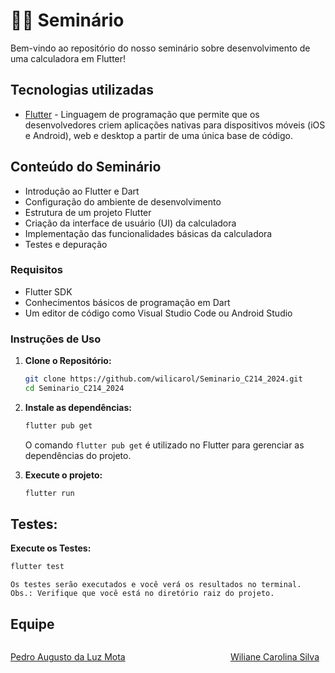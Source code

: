 # 📱🔢 Seminário

Bem-vindo ao repositório do nosso seminário sobre desenvolvimento de uma calculadora em Flutter!

## Tecnologias utilizadas
- [Flutter](https://flutter.dev/) - Linguagem de programação que permite que os desenvolvedores criem aplicações nativas para dispositivos móveis (iOS e Android), web e desktop a partir de uma única base de código.

## Conteúdo do Seminário

- Introdução ao Flutter e Dart
- Configuração do ambiente de desenvolvimento
- Estrutura de um projeto Flutter
- Criação da interface de usuário (UI) da calculadora
- Implementação das funcionalidades básicas da calculadora
- Testes e depuração

### Requisitos

 - Flutter SDK
- Conhecimentos básicos de programação em Dart
- Um editor de código como Visual Studio Code ou Android Studio

### Instruções de Uso

1. **Clone o Repositório:**
   ```bash
   git clone https://github.com/wilicarol/Seminario_C214_2024.git
   cd Seminario_C214_2024
   ```

2. **Instale as dependências:**
   ```bash
   flutter pub get
   ```
   O comando `flutter pub get` é utilizado no Flutter para gerenciar as dependências do projeto.


3. **Execute o projeto:**
   ```bash
   flutter run
   ```


## Testes:

 **Execute os Testes:**
   ```bash
   flutter test
   ```
    Os testes serão executados e você verá os resultados no terminal.
    Obs.: Verifique que você está no diretório raiz do projeto.

## Equipe

<div style="display: flex; justify-content: space-between;">
  <a href="https://github.com/pedroamota" style="margin-right: 10px;">
    <p> Pedro Augusto da Luz Mota </p>
  </a>
  <a href="https://github.com/wilicarol" style="margin-right: 10px;">
    <p> Wiliane Carolina Silva </p>
  </a>
</div>
